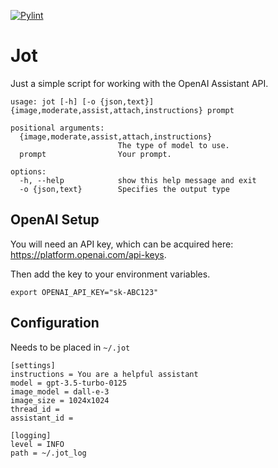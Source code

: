 [![Pylint](https://github.com/kyager/jot/actions/workflows/pylint.yml/badge.svg)](https://github.com/kyager/jot/actions/workflows/pylint.yml)

# Jot

Just a simple script for working with the OpenAI Assistant API.

```
usage: jot [-h] [-o {json,text}] {image,moderate,assist,attach,instructions} prompt

positional arguments:
  {image,moderate,assist,attach,instructions}
                        The type of model to use.
  prompt                Your prompt.

options:
  -h, --help            show this help message and exit
  -o {json,text}        Specifies the output type
```

## OpenAI Setup
You will need an API key, which can be acquired here: https://platform.openai.com/api-keys.

Then add the key to your environment variables.

`export OPENAI_API_KEY="sk-ABC123"`

## Configuration
Needs to be placed in `~/.jot`
```.jot
[settings]
instructions = You are a helpful assistant
model = gpt-3.5-turbo-0125
image_model = dall-e-3
image_size = 1024x1024
thread_id = 
assistant_id = 

[logging]
level = INFO
path = ~/.jot_log
```
